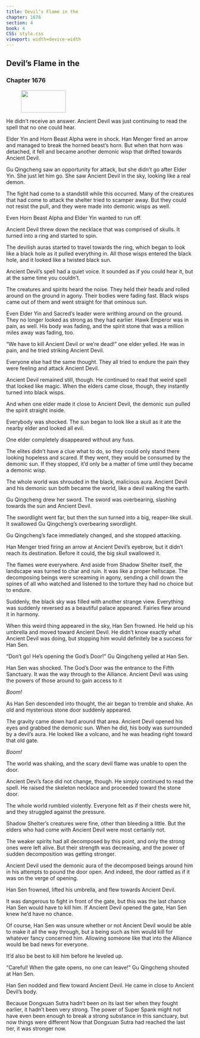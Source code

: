 ```yaml
---
title: Devil’s Flame in the
chapter: 1676
section: 4
book: 4
CSS: style.css
viewport: width=device-width
---
```


## Devil’s Flame in the

### Chapter 1676

<figure>
	<img src="../Images/gem.gif" alt="" id="gem" width="120" height="60" />
</figure>

He didn’t receive an answer. Ancient Devil was just continuing to read the spell that no one could hear.

Elder Yin and Horn Beast Alpha were in shock. Han Menger fired an arrow and managed to break the horned beast’s horn. But when that horn was detached, it fell and became another demonic wisp that drifted towards Ancient Devil.

Gu Qingcheng saw an opportunity for attack, but she didn’t go after Elder Yin. She just let him go. She saw Ancient Devil in the sky, looking like a real demon.

The fight had come to a standstill while this occurred. Many of the creatures that had come to attack the shelter tried to scamper away. But they could not resist the pull, and they were made into demonic wisps as well.

Even Horn Beast Alpha and Elder Yin wanted to run off.

Ancient Devil threw down the necklace that was comprised of skulls. It turned into a ring and started to spin.

The devilish auras started to travel towards the ring, which began to look like a black hole as it pulled everything in. All those wisps entered the black hole, and it looked like a twisted black sun.

Ancient Devil’s spell had a quiet voice. It sounded as if you could hear it, but at the same time you couldn’t.

The creatures and spirits heard the noise. They held their heads and rolled around on the ground in agony. Their bodies were fading fast. Black wisps came out of them and went straight for that ominous sun.

Even Elder Yin and Sacred’s leader were writhing around on the ground. They no longer looked as strong as they had earlier. Hawk Emperor was in pain, as well. His body was fading, and the spirit stone that was a million miles away was fading, too.

“We have to kill Ancient Devil or we’re dead!” one elder yelled. He was in pain, and he tried striking Ancient Devil.

Everyone else had the same thought. They all tried to endure the pain they were feeling and attack Ancient Devil.

Ancient Devil remained still, though. He continued to read that weird spell that looked like magic. When the elders came close, though, they instantly turned into black wisps.

And when one elder made it close to Ancient Devil, the demonic sun pulled the spirit straight inside.

Everybody was shocked. The sun began to look like a skull as it ate the nearby elder and looked all evil.

One elder completely disappeared without any fuss.

The elites didn’t have a clue what to do, so they could only stand there looking hopeless and scared. If they went, they would be consumed by the demonic sun. If they stopped, it’d only be a matter of time until they became a demonic wisp.

The whole world was shrouded in the black, malicious aura. Ancient Devil and his demonic sun both became the world, like a devil walking the earth.

Gu Qingcheng drew her sword. The sword was overbearing, slashing towards the sun and Ancient Devil.

The swordlight went far, but then the sun turned into a big, reaper-like skull. It swallowed Gu Qingcheng’s overbearing swordlight.

Gu Qingcheng’s face immediately changed, and she stopped attacking.

Han Menger tried firing an arrow at Ancient Devil’s eyebrow, but it didn’t reach its destination. Before it could, the big skull swallowed it.

The flames were everywhere. And aside from Shadow Shelter itself, the landscape was turned to char and ruin. It was like a proper hellscape. The decomposing beings were screaming in agony, sending a chill down the spines of all who watched and listened to the torture they had no choice but to endure.

Suddenly, the black sky was filled with another strange view. Everything was suddenly reversed as a beautiful palace appeared. Fairies flew around it in harmony.

When this weird thing appeared in the sky, Han Sen frowned. He held up his umbrella and moved toward Ancient Devil. He didn’t know exactly what Ancient Devil was doing, but stopping him would definitely be a success for Han Sen.

“Don’t go! He’s opening the God’s Door!” Gu Qingcheng yelled at Han Sen.

Han Sen was shocked. The God’s Door was the entrance to the Fifth Sanctuary. It was the way through to the Alliance. Ancient Devil was using the powers of those around to gain access to it

*Boom!*

As Han Sen descended into thought, the air began to tremble and shake. An old and mysterious stone door suddenly appeared.

The gravity came down hard around that area. Ancient Devil opened his eyes and grabbed the demonic sun. When he did, his body was surrounded by a devil’s aura. He looked like a volcano, and he was heading right toward that old gate.

*Boom!*

The world was shaking, and the scary devil flame was unable to open the door.

Ancient Devi’s face did not change, though. He simply continued to read the spell. He raised the skeleton necklace and proceeded toward the stone door.

The whole world rumbled violently. Everyone felt as if their chests were hit, and they struggled against the pressure.

Shadow Shelter’s creatures were fine, other than bleeding a little. But the elders who had come with Ancient Devil were most certainly not.

The weaker spirits had all decomposed by this point, and only the strong ones were left alive. But their strength was decreasing, and the power of sudden decomposition was getting stronger.

Ancient Devil used the demonic aura of the decomposed beings around him in his attempts to pound the door open. And indeed, the door rattled as if it was on the verge of opening.

Han Sen frowned, lifted his umbrella, and flew towards Ancient Devil.

It was dangerous to fight in front of the gate, but this was the last chance Han Sen would have to kill him. If Ancient Devil opened the gate, Han Sen knew he’d have no chance.

Of course, Han Sen was unsure whether or not Ancient Devil would be able to make it all the way through, but a being such as him would kill for whatever fancy concerned him. Allowing someone like that into the Alliance would be bad news for everyone.

It’d also be best to kill him before he leveled up.

“Careful! When the gate opens, no one can leave!” Gu Qingcheng shouted at Han Sen.

Han Sen nodded and flew toward Ancient Devil. He came in close to Ancient Devil’s body.

Because Dongxuan Sutra hadn’t been on its last tier when they fought earlier, it hadn’t been very strong. The power of Super Spank might not have even been enough to break a strong substance in this sanctuary, but now things were different Now that Dongxuan Sutra had reached the last tier, it was stronger now.